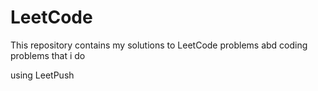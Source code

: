 # LeetCode

This repository contains my solutions to LeetCode problems abd coding problems that i do

using LeetPush
